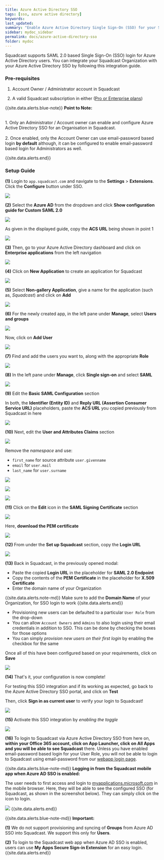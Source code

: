 ```yaml
---
title: Azure Active Directory SSO
tags: [sso, azure active directory]
keywords:
last_updated:
summary: "Enable Azure Active Directory Single Sign-On (SSO) for your Squadcast Organisation"
sidebar: mydoc_sidebar
permalink: docs/azure-active-directory-sso
folder: mydoc
---
```


Squadcast supports SAML 2.0 based Single Sign-On (SSO) login for Azure Active Directory users. You can integrate your Squadcast Organization with your Azure Active Directory SSO by following this integration guide.

### Pre-requisites

1. Account Owner / Administrator account in Squadcast

2. A valid Squadcast subscription in either ([Pro or Enterprise plans](https://www.squadcast.com/pricing))

{{site.data.alerts.blue-note}}
<b>Point to Note: </b>
<br/><br/><p>1. Only an Administrator / Account owner can enable and configure Azure Active Directory SSO for an Organisation in Squadcast.<br/><br/> 2. Once enabled, only the Account Owner can use email-password based login <b>by default</b> although, it can be configured to enable email-password based login for Administrators as well.</p>
{{site.data.alerts.end}}

### Setup Guide

**(1)** Login to `app.squadcast.com` and navigate to the **Settings** > **Extensions**. Click the **Configure** button under SSO.

![](images/sso_new_button.png)

**(2)** Select the **Azure AD** from the dropdown and click **Show configuration guide for Custom SAML 2.0**

![](images/azure_sso_new_1.png)

As given in the displayed guide, copy the **ACS URL** being shown in point 1

![](images/azure_sso_new_2.png)

**(3)** Then, go to your Azure Active Directory dashboard and click on **Enterprise applications** from the left navigation

![](images/azure_squadcast_4.png)

**(4)** Click on **New Application** to create an application for Squadcast

![](images/azure_squadcast_5.png)

**(5)** Select **Non-gallery Application**, give a name for the application (such as, _Squadcast_) and click on **Add**

![](images/azure_squadcast_6.png)

**(6)** For the newly created app, in the left pane under **Manage**, select **Users and groups**

![](images/azure_squadcast_7.png)

Now, click on **Add User**

![](images/azure_squadcast_8.png)

**(7)** Find and add the users you want to, along with the appropriate **Role**

![](images/azure_squadcast_9.png)

**(8)** In the left pane under **Manage**, click **Single sign-on** and select **SAML**

![](images/azure_squadcast_10.png)

**(9)** Edit the **Basic SAML Configuration** section

In both, the **Identifier (Entity ID)** and **Reply URL (Assertion Consumer Service URL)** placeholders, paste the **ACS URL** you copied previously from Squadcast in here

![](images/azure_squadcast_11.png)

**(10)** Next, edit the **User and Attributes Claims** section

![](images/azure_squadcast_12.png)

Remove the _namespace_ and use:
- `first_name` for source attribute `user.givenname`
- `email` for `user.mail`
- `last_name` for `user.surname`

![](images/azure_squadcast_13.png)

![](images/azure_squadcast_14.png)

![](images/azure_squadcast_15.png)

**(11)** Click on the **Edit** icon in the **SAML Signing Certificate** section

![](images/azure_squadcast_20.png)

Here, **download the PEM certificate**

![](images/azure_squadcast_16.png)

**(12)** From under the **Set up Squadcast** section, copy the **Login URL**

![](images/azure_squadcast_17.png)

**(13)** Back in Squadcast, in the previously opened modal:

- Paste the copied **Login URL** in the placeholder for **SAML 2.0 Endpoint** 
- Copy the contents of the **PEM Certificate** in the placeholder for **X.509 Certificate**
- Enter the domain name of your Organization

{{site.data.alerts.note-md}}
Make sure to add the **Domain Name** of your Organization, for SSO login to work
{{site.data.alerts.end}}

- Provisioning new users can be defaulted to a particular `User Role` from the drop-down
- You can allow `Account Owners` and `Admins` to also login using their email credentials in addition to SSO. This can be done by checking the boxes for those options
- You can simply _provision new users on their first login_ by enabling the checkbox for the same

Once all of this have been configured based on your requirements, click on **Save**

![](images/azure_sso_new_3.png)

**(14)** That's it, your configuration is now complete!

For testing this SSO integration and if its working as expected, go back to the Azure Active Directory SSO portal, and click on **Test** 

Then, click **Sign in as current user** to verify your login to Squadcast!

![](images/azure_squadcast_19.png)

**(15)** Activate this SSO integration by _enabling the toggle_

![](images/azure_sso_new_4.png)

**(16)** To login to Squadcast via Azure Active Directory SSO from here on, **within your Office 365 account, click on App Launcher,  click on All Apps and you will be able to see Squadcast** there. Unless you have enabled email-password based login for your User Role, you will not be able to login to Squadcast using email-password from our [webapp login page](https://app.squadcast.com).

{{site.data.alerts.blue-note-md}}
**Logging in from the Squadcast mobile app when Azure AD SSO is enabled:**

The user needs to first access and login to [myapplications.microsoft.com](myapplications.microsoft.com) in the mobile browser. Here, they will be able to see the configured SSO (for Squadcast, as shown in the screenshot below). They can simply click on the icon to login.

![](images/azure_squadcast_22.png)
{{site.data.alerts.end}}

{{site.data.alerts.blue-note-md}}
**Important:**

**(1)** We do not support provisioning and syncing of **Groups** from Azure AD SSO into Squadcast. We support this only for **Users**.

**(2)** To login to the Squadcast web app when Azure AD SSO is enabled, users can use **My Apps Secure Sign-in Extension** for an easy login.
{{site.data.alerts.end}}